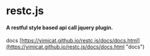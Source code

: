 # restc.js

#### A restful style based api call jquery plugin.


docs [https://yimicat.github.io/restc.js/docs/docs.html](https://yimicat.github.io/restc.js/docs/docs.html "docs")